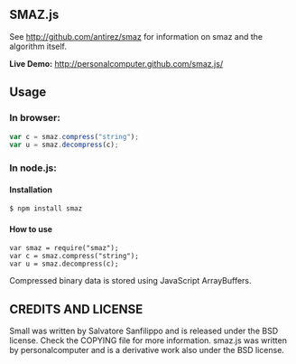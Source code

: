 SMAZ.js
-------

See http://github.com/antirez/smaz for information on smaz and the algorithm itself.

**Live Demo:** http://personalcomputer.github.com/smaz.js/

## Usage

### In browser:

```javascript
var c = smaz.compress("string");
var u = smaz.decompress(c);
```

### In node.js:

#### Installation

```bash
$ npm install smaz
```

#### How to use

```
var smaz = require("smaz");
var c = smaz.compress("string");
var u = smaz.decompress(c);
```

Compressed binary data is stored using JavaScript ArrayBuffers.

CREDITS AND LICENSE
-------------------

Small was written by Salvatore Sanfilippo and is released under the BSD license. Check the COPYING file for more information. smaz.js was written by personalcomputer and is a derivative work also under the BSD license.
